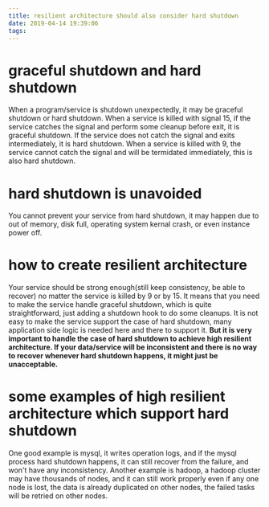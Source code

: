 ```yaml
---
title: resilient architecture should also consider hard shutdown
date: 2019-04-14 19:39:06
tags:
---
```


# graceful shutdown and hard shutdown
When a program/service is shutdown unexpectedly, it may be graceful shutdown or hard shutdown.
When a service is killed with signal 15, if the service catches the signal and perform some cleanup before exit, it is graceful shutdown. If the service does not catch the signal and exits intermediately, it is hard shutdown.
When a service is killed with 9, the service cannot catch the signal and will be termidated immediately, this is also hard shutdown.

# hard shutdown is unavoided
You cannot prevent your service from hard shutdown, it may happen due to out of memory, disk full, operating system kernal crash, or even instance power off.
 
# how to create resilient architecture
Your service should be strong enough(still keep consistency, be able to recover) no matter the service is killed by 9 or by 15.
It means that you need to make the service handle graceful shutdown, which is quite straightforward, just adding a shutdown hook to do some cleanups.
It is not easy to make the service support the case of hard shutdown, many application side logic is needed here and there to support it.
**But it is very important to handle the case of hard shutdown to achieve high resilient architecture. If your data/service will be inconsistent and there is no way to recover whenever hard shutdown happens, it might just be unacceptable.**

# some examples of high resilient architecture which support hard shutdown
One good example is mysql, it writes operation logs, and if the mysql process hard shutdown happens, it can still recover from the failure, and won't have any inconsistency.
Another example is hadoop, a hadoop cluster may have thousands of nodes, and it can still work properly even if any one node is lost, the data is already duplicated on other nodes, the failed tasks will be retried on other nodes.


